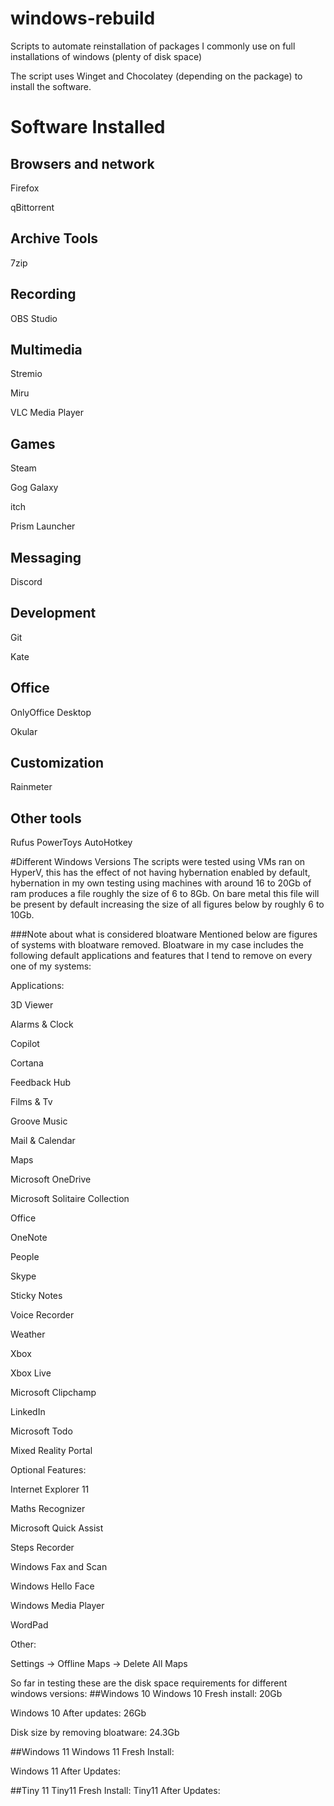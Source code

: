 # windows-rebuild
Scripts to automate reinstallation of packages I commonly use on full installations of windows (plenty of disk space)

The script uses Winget and Chocolatey (depending on the package) to install the software.


# Software Installed

## Browsers and network
Firefox


qBittorrent

## Archive Tools
7zip

## Recording
OBS Studio

## Multimedia
Stremio

Miru

VLC Media Player

## Games
Steam

Gog Galaxy

itch

Prism Launcher
## Messaging
Discord

## Development
Git


Kate

## Office
OnlyOffice Desktop

Okular

## Customization
Rainmeter


## Other tools
Rufus
PowerToys
AutoHotkey

#Different Windows Versions
The scripts were tested using VMs ran on HyperV, this has the effect of not having hybernation enabled by default, hybernation in my own testing using machines with around 16 to 20Gb of ram produces a file roughly the size of 6 to 8Gb.
On bare metal this file will be present by default increasing the size of all figures below by roughly 6 to 10Gb.


###Note about what is considered bloatware
Mentioned below are figures of systems with bloatware removed. Bloatware in my case includes the following default applications and features that I tend to remove on every one of my systems:

Applications:

3D Viewer

Alarms & Clock

Copilot

Cortana

Feedback Hub

Films & Tv

Groove Music

Mail & Calendar

Maps

Microsoft OneDrive

Microsoft Solitaire Collection

Office

OneNote

People

Skype

Sticky Notes

Voice Recorder

Weather

Xbox

Xbox Live

Microsoft Clipchamp

LinkedIn

Microsoft Todo

Mixed Reality Portal


Optional Features:

Internet Explorer 11

Maths Recognizer

Microsoft Quick Assist

Steps Recorder

Windows Fax and Scan

Windows Hello Face

Windows Media Player

WordPad


Other:

Settings -> Offline Maps -> Delete All Maps




So far in testing these are the disk space requirements for different windows versions:
##Windows 10
Windows 10 Fresh install: 20Gb

Windows 10 After updates: 26Gb

Disk size by removing bloatware: 24.3Gb

##Windows 11
Windows 11 Fresh Install:

Windows 11 After Updates:

##Tiny 11
Tiny11 Fresh Install:
Tiny11 After Updates:
